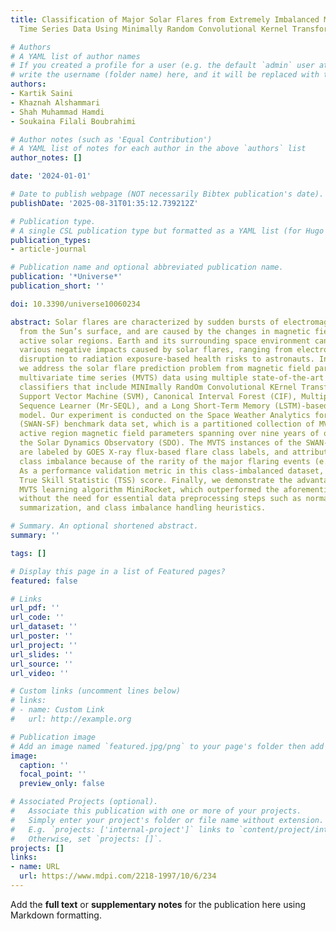 ```yaml
---
title: Classification of Major Solar Flares from Extremely Imbalanced Multivariate
  Time Series Data Using Minimally Random Convolutional Kernel Transform

# Authors
# A YAML list of author names
# If you created a profile for a user (e.g. the default `admin` user at `content/authors/admin/`), 
# write the username (folder name) here, and it will be replaced with their full name and linked to their profile.
authors:
- Kartik Saini
- Khaznah Alshammari
- Shah Muhammad Hamdi
- Soukaina Filali Boubrahimi

# Author notes (such as 'Equal Contribution')
# A YAML list of notes for each author in the above `authors` list
author_notes: []

date: '2024-01-01'

# Date to publish webpage (NOT necessarily Bibtex publication's date).
publishDate: '2025-08-31T01:35:12.739212Z'

# Publication type.
# A single CSL publication type but formatted as a YAML list (for Hugo requirements).
publication_types:
- article-journal

# Publication name and optional abbreviated publication name.
publication: '*Universe*'
publication_short: ''

doi: 10.3390/universe10060234

abstract: Solar flares are characterized by sudden bursts of electromagnetic radiation
  from the Sun’s surface, and are caused by the changes in magnetic field states in
  active solar regions. Earth and its surrounding space environment can suffer from
  various negative impacts caused by solar flares, ranging from electronic communication
  disruption to radiation exposure-based health risks to astronauts. In this paper,
  we address the solar flare prediction problem from magnetic field parameter-based
  multivariate time series (MVTS) data using multiple state-of-the-art machine learning
  classifiers that include MINImally RandOm Convolutional KErnel Transform (MiniRocket),
  Support Vector Machine (SVM), Canonical Interval Forest (CIF), Multiple Representations
  Sequence Learner (Mr-SEQL), and a Long Short-Term Memory (LSTM)-based deep learning
  model. Our experiment is conducted on the Space Weather Analytics for Solar Flares
  (SWAN-SF) benchmark data set, which is a partitioned collection of MVTS data of
  active region magnetic field parameters spanning over nine years of operation of
  the Solar Dynamics Observatory (SDO). The MVTS instances of the SWAN-SF dataset
  are labeled by GOES X-ray flux-based flare class labels, and attributed to extreme
  class imbalance because of the rarity of the major flaring events (e.g., X and M).
  As a performance validation metric in this class-imbalanced dataset, we used the
  True Skill Statistic (TSS) score. Finally, we demonstrate the advantages of the
  MVTS learning algorithm MiniRocket, which outperformed the aforementioned classifiers
  without the need for essential data preprocessing steps such as normalization, statistical
  summarization, and class imbalance handling heuristics.

# Summary. An optional shortened abstract.
summary: ''

tags: []

# Display this page in a list of Featured pages?
featured: false

# Links
url_pdf: ''
url_code: ''
url_dataset: ''
url_poster: ''
url_project: ''
url_slides: ''
url_source: ''
url_video: ''

# Custom links (uncomment lines below)
# links:
# - name: Custom Link
#   url: http://example.org

# Publication image
# Add an image named `featured.jpg/png` to your page's folder then add a caption below.
image:
  caption: ''
  focal_point: ''
  preview_only: false

# Associated Projects (optional).
#   Associate this publication with one or more of your projects.
#   Simply enter your project's folder or file name without extension.
#   E.g. `projects: ['internal-project']` links to `content/project/internal-project/index.md`.
#   Otherwise, set `projects: []`.
projects: []
links:
- name: URL
  url: https://www.mdpi.com/2218-1997/10/6/234
---
```


Add the **full text** or **supplementary notes** for the publication here using Markdown formatting.
